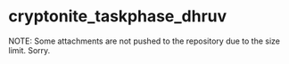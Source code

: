 # cryptonite_taskphase_dhruv

NOTE: Some attachments are not pushed to the repository due to the size limit. Sorry.